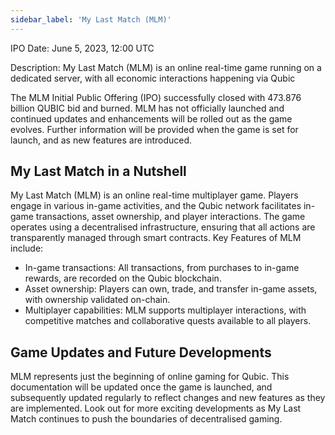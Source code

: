 ```yaml
---
sidebar_label: 'My Last Match (MLM)'
---
```




IPO Date: June 5, 2023, 12:00 UTC

Description: My Last Match (MLM) is an online real-time game running on a dedicated server, with all economic interactions happening via Qubic

The MLM Initial Public Offering (IPO) successfully closed with 473.876 billion QUBIC bid and burned.
MLM has not officially launched and continued updates and enhancements will be rolled out as the game evolves. Further information will be provided when the game is set for launch, and as new features are introduced.

## My Last Match in a Nutshell

My Last Match (MLM) is an online real-time multiplayer game. Players engage in various in-game activities, and the Qubic network facilitates in-game transactions, asset ownership, and player interactions. The game operates using a decentralised infrastructure, ensuring that all actions are transparently managed through smart contracts.
Key Features of MLM include:
 - In-game transactions: All transactions, from purchases to in-game rewards, are recorded on the Qubic blockchain.
 - Asset ownership: Players can own, trade, and transfer in-game assets, with ownership validated on-chain.
 - Multiplayer capabilities: MLM supports multiplayer interactions, with competitive matches and collaborative quests available to all players.

## Game Updates and Future Developments
MLM represents just the beginning of online gaming for Qubic. This documentation will be updated once the game is launched, and subsequently updated regularly to reflect changes and new features as they are implemented.
Look out for more exciting developments as My Last Match continues to push the boundaries of decentralised gaming.